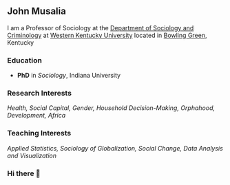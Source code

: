 ## John Musalia

I am a Professor of Sociology at the [Department of Sociology and Criminology](https://www.wku.edu/sociology-criminology/index.php) at [Western Kentucky University](https://wku.edu) located in [Bowling Green](https://www.bgky.org/), Kentucky

### Education
* **PhD** in _Sociology_, Indiana University

### Research Interests
_Health, Social Capital, Gender, Household Decision-Making, Orphahood, Development, Africa_

### Teaching Interests
_Applied Statistics, Sociology of Globalization, Social Change, Data Analysis and Visualization_
### Hi there 👋

<!--
**jmusalia/jmusalia** is a ✨ _special_ ✨ repository because its `README.md` (this file) appears on your GitHub profile.

Here are some ideas to get you started:

- 🔭 I’m currently working on ...
- 🌱 I’m currently learning ...
- 👯 I’m looking to collaborate on ...
- 🤔 I’m looking for help with ...
- 💬 Ask me about ...
- 📫 How to reach me: ...
- 😄 Pronouns: ...
- ⚡ Fun fact: ...
-->
